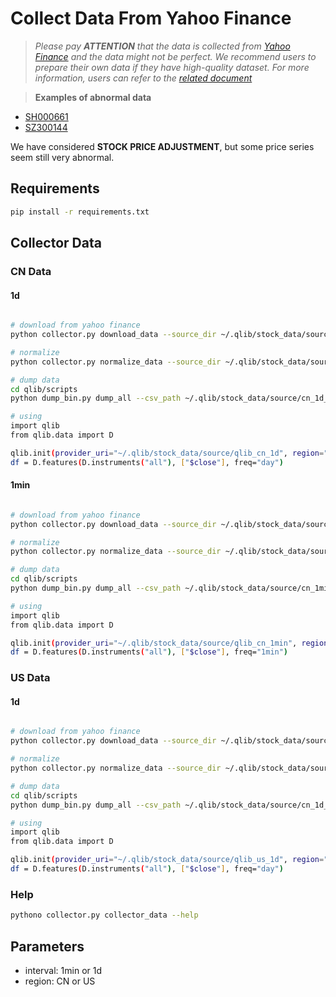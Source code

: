 # Collect Data From Yahoo Finance

> *Please pay **ATTENTION** that the data is collected from [Yahoo Finance](https://finance.yahoo.com/lookup) and the data might not be perfect. We recommend users to prepare their own data if they have high-quality dataset. For more information, users can refer to the [related document](https://qlib.readthedocs.io/en/latest/component/data.html#converting-csv-format-into-qlib-format)*


>  **Examples of abnormal data**

- [SH000661](https://finance.yahoo.com/quote/000661.SZ/history?period1=1558310400&period2=1590796800&interval=1d&filter=history&frequency=1d)
- [SZ300144](https://finance.yahoo.com/quote/300144.SZ/history?period1=1557446400&period2=1589932800&interval=1d&filter=history&frequency=1d)

We have considered **STOCK PRICE ADJUSTMENT**, but some price series seem still very abnormal.

## Requirements

```bash
pip install -r requirements.txt
```

## Collector Data


### CN Data

#### 1d

```bash

# download from yahoo finance
python collector.py download_data --source_dir ~/.qlib/stock_data/source/cn_1d --region CN --start 2020-11-01 --end 2020-11-10 --delay 0.1 --interval 1d

# normalize
python collector.py normalize_data --source_dir ~/.qlib/stock_data/source/cn_1d --normalize_dir ~/.qlib/stock_data/source/cn_1d_nor --region CN --interval 1d

# dump data
cd qlib/scripts
python dump_bin.py dump_all --csv_path ~/.qlib/stock_data/source/cn_1d_nor --qlib_dir ~/.qlib/stock_data/source/qlib_cn_1d --freq day --exclude_fields date,adjclose,dividends,splits,symbol

# using
import qlib
from qlib.data import D

qlib.init(provider_uri="~/.qlib/stock_data/source/qlib_cn_1d", region="CN")
df = D.features(D.instruments("all"), ["$close"], freq="day")

```

#### 1min

```bash

# download from yahoo finance
python collector.py download_data --source_dir ~/.qlib/stock_data/source/cn_1min --region CN --start 2020-11-01 --end 2020-11-10 --delay 0.1 --interval 1min

# normalize
python collector.py normalize_data --source_dir ~/.qlib/stock_data/source/cn_1min --normalize_dir ~/.qlib/stock_data/source/cn_1min_nor --region CN --interval 1min

# dump data
cd qlib/scripts
python dump_bin.py dump_all --csv_path ~/.qlib/stock_data/source/cn_1min_nor --qlib_dir ~/.qlib/stock_data/source/qlib_cn_1min --freq 1min --exclude_fields date,adjclose,dividends,splits,symbol

# using
import qlib
from qlib.data import D

qlib.init(provider_uri="~/.qlib/stock_data/source/qlib_cn_1min", region="CN")
df = D.features(D.instruments("all"), ["$close"], freq="1min")

```

### US Data

#### 1d

```bash

# download from yahoo finance
python collector.py download_data --source_dir ~/.qlib/stock_data/source/us_1d --region US --start 2020-11-01 --end 2020-11-10 --delay 0.1 --interval 1d

# normalize
python collector.py normalize_data --source_dir ~/.qlib/stock_data/source/us_1d --normalize_dir ~/.qlib/stock_data/source/us_1d_nor --region US --interval 1d

# dump data
cd qlib/scripts
python dump_bin.py dump_all --csv_path ~/.qlib/stock_data/source/cn_1d_nor --qlib_dir ~/.qlib/stock_data/source/qlib_us_1d --freq day --exclude_fields date,adjclose,dividends,splits,symbol

# using
import qlib
from qlib.data import D

qlib.init(provider_uri="~/.qlib/stock_data/source/qlib_us_1d", region="US")
df = D.features(D.instruments("all"), ["$close"], freq="day")

```


### Help
```bash
pythono collector.py collector_data --help
```

## Parameters

- interval: 1min or 1d
- region: CN or US
